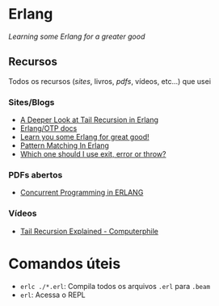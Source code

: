 # Erlang

*Learning some Erlang for a greater good*

## Recursos

Todos os recursos (*sites*, livros, *pdfs*, vídeos, etc...) que usei

### Sites/Blogs

- [A Deeper Look at Tail Recursion in Erlang](https://prog21.dadgum.com/1.html)
- [Erlang/OTP docs](https://www.erlang.org/doc/readme.html)
- [Learn you some Erlang for great good!](https://learnyousomeerlang.com/content)
- [Pattern Matching In Erlang](https://akhil.sh/tutorials/erlang/erlang/pattern_matching/)
- [Which one should I use exit, error or throw?](https://stackoverflow.com/questions/13618261/which-one-should-i-use-exit-error-or-throw)

### PDFs abertos

- [Concurrent Programming in ERLANG](https://erlang.org/download/erlang-book-part1.pdf)

### Vídeos

- [Tail Recursion Explained - Computerphile](https://www.youtube.com/watch?v=_JtPhF8MshA)

# Comandos úteis

- `erlc ./*.erl`: Compila todos os arquivos `.erl` para `.beam`
- `erl`: Acessa o REPL
